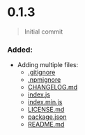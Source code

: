 <h1>0.1.3</h1>
<blockquote>
    <p>Initial commit</p>
</blockquote>
<h3>Added:</h3>
<ul>
    <li>Adding multiple files:
        <ul>
            <li>
                <a href="./.gitignore">.gitignore</a>
            </li>
            <li>
                <a href="./.npmignore">.npmignore</a>
            </li>
            <li>
                <a href="./CHANGELOG.md">CHANGELOG.md</a>
            </li>
            <li>
                <a href="./index.js">index.js</a>
            </li>
            <li>
                <a href="./index.min.js">index.min.js</a>
            </li>
            <li>
                <a href="./LICENSE.md">LICENSE.md</a>
            </li>
            <li>
                <a href="./package.json">package.json</a>
            </li>
            <li>
                <a href="./README.md">README.md</a>
            </li>
        </ul>
    </li>
</ul>